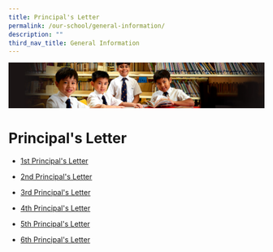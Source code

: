 ```yaml
---
title: Principal's Letter
permalink: /our-school/general-information/
description: ""
third_nav_title: General Information
---
```

![](/images/Sub-banner1.jpg)

Principal's Letter
==================

* [1st Principal's Letter](/files/announcement1.pdf)

* [2nd Principal's Letter](/files/announcement2.pdf)

* [3rd Principal's Letter](/files/announcement3.pdf)

* [4th Principal's Letter](/files/announcement4.pdf)

* [5th Principal's Letter](/files/announcement5.pdf)

* [6th Principal's Letter](/files/announcement6.pdf)